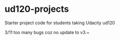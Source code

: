 ud120-projects
==============

Starter project code for students taking Udacity ud120

3/11
too many bugs coz no update to v3.~
